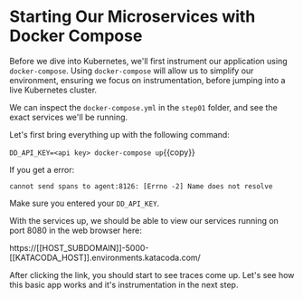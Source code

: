 # Starting Our Microservices with Docker Compose

Before we dive into Kubernetes, we'll first instrument our application using `docker-compose`. Using `docker-compose` will allow us to simplify our environment, ensuring we focus on instrumentation, before jumping into a live Kubernetes cluster.

We can inspect the `docker-compose.yml` in the `step01` folder, and see the exact services we'll be running.

Let's first bring everything up with the following command:

`DD_API_KEY=<api key> docker-compose up`{{copy}}

If you get a error: 

`cannot send spans to agent:8126: [Errno -2] Name does not resolve` 

Make sure you entered your `DD_API_KEY`. 

With the services up, we should be able to view our services running on port 8080 in the web browser here: 

https://[[HOST_SUBDOMAIN]]-5000-[[KATACODA_HOST]].environments.katacoda.com/

After clicking the link, you should start to see traces come up. Let's see how this basic app works and it's instrumentation in the next step.